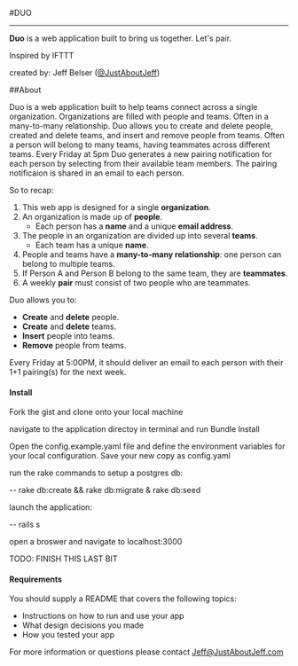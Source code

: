 #DUO
<hr>

<strong>Duo</strong> is a web application built to bring us together. Let's pair.

Inspired by IFTTT

created by:
Jeff Belser (<a href="http://www.twitter.com/justaboutjeff">@JustAboutJeff</a>)

##About

Duo is a web application built to help teams connect across a single organization. Organizations are filled with people and teams. Often in a many-to-many relationship. Duo allows you to create and delete people, created and delete teams, and insert and remove people from teams. Often a person will belong to many teams, having teammates across different teams. Every Friday at 5pm Duo generates a new pairing notification for each person by selecting from their available team members. The pairing notificaion is shared in an email to each person.

So to recap:

  1. This web app is designed for a single **organization**.
  2. An organization is made up of **people**.
     - Each person has a **name** and a unique **email address**.
  3. The people in an organization are divided up into several **teams**.
     - Each team has a unique **name**.
  4. People and teams have a **many-to-many relationship**: one person can belong to multiple teams.
  5. If Person A and Person B belong to the same team, they are **teammates**.
  6. A weekly **pair** must consist of two people who are teammates.
  
Duo allows you to:
  
  - **Create** and **delete** people.
  - **Create** and **delete** teams.
  - **Insert** people into teams.
  - **Remove** people from teams.

Every Friday at 5:00PM, it should deliver an email to each person with their 1+1 pairing(s) for the next week.

#### Install

Fork the gist and clone onto your local machine

navigate to the application directoy in terminal and run Bundle Install

Open the config.example.yaml file and define the environment variables for your local configuration. Save your new copy as config.yaml

run the rake commands to setup a postgres db:

-- rake db:create && rake db:migrate & rake db:seed

launch the application:

-- rails s

open a broswer and navigate to localhost:3000




TODO: FINISH THIS LAST BIT

#### Requirements

You should supply a README that covers the following topics:

  - Instructions on how to run and use your app
  - What design decisions you made
  - How you tested your app

  For more information or questions please contact Jeff@JustAboutJeff.com